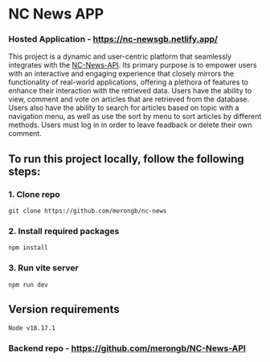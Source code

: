 # NC News APP

### Hosted Application - https://nc-newsgb.netlify.app/

This project is a dynamic and user-centric platform that seamlessly integrates with the [NC-News-API](https://github.com/merongb/NC-News-API). Its primary purpose is to empower users with an interactive and engaging experience that closely mirrors the functionality of real-world applications, offering a plethora of features to enhance their interaction with the retrieved data. Users have the ability to view, comment and vote on articles that are retrieved from the database. Users also have the ability to search for articles based on topic with a navigation menu, as well as use the sort by menu to sort articles by different methods. Users must log in in order to leave feadback or delete their own comment.

## To run this project locally, follow the following steps:

### 1. Clone repo

```
git clone https://github.com/merongb/nc-news
```

### 2. Install required packages

```
npm install
```

### 3. Run vite server

```
npm run dev
```

## Version requirements

```
Node v18.17.1
```

### Backend repo - https://github.com/merongb/NC-News-API
